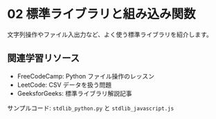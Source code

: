# 02 標準ライブラリと組み込み関数
<!-- ファイル操作や日付処理など、Python の便利な標準機能を学びます -->

文字列操作やファイル入出力など、よく使う標準ライブラリを紹介します。

## 関連学習リソース
- FreeCodeCamp: Python ファイル操作のレッスン
- LeetCode: CSV データを扱う問題
- GeeksforGeeks: 標準ライブラリ解説記事

サンプルコード: `stdlib_python.py` と `stdlib_javascript.js`
